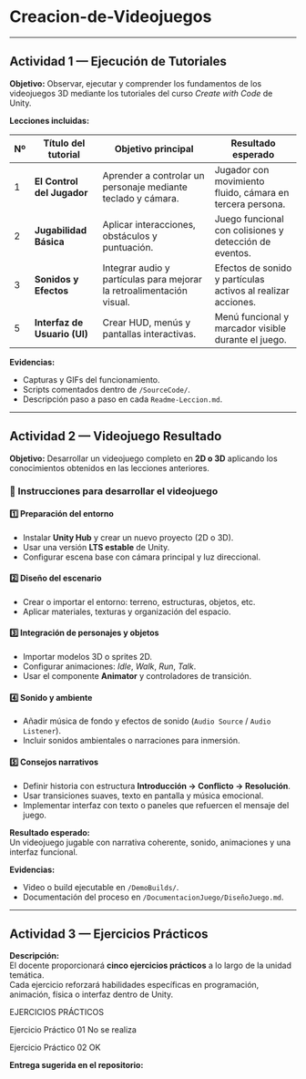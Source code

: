# Creacion-de-Videojuegos

---

## Actividad 1 — Ejecución de Tutoriales

**Objetivo:** Observar, ejecutar y comprender los fundamentos de los videojuegos 3D mediante los tutoriales del curso *Create with Code* de Unity.

**Lecciones incluidas:**

| Nº | Título del tutorial | Objetivo principal | Resultado esperado |
|----|----------------------|--------------------|--------------------|
| 1 | **El Control del Jugador** | Aprender a controlar un personaje mediante teclado y cámara. | Jugador con movimiento fluido, cámara en tercera persona. |
| 2 | **Jugabilidad Básica** | Aplicar interacciones, obstáculos y puntuación. | Juego funcional con colisiones y detección de eventos. |
| 3 | **Sonidos y Efectos** | Integrar audio y partículas para mejorar la retroalimentación visual. | Efectos de sonido y partículas activos al realizar acciones. |
| 5 | **Interfaz de Usuario (UI)** | Crear HUD, menús y pantallas interactivas. | Menú funcional y marcador visible durante el juego. |

**Evidencias:**
- Capturas y GIFs del funcionamiento.  
- Scripts comentados dentro de `/SourceCode/`.  
- Descripción paso a paso en cada `Readme-Leccion.md`.

---

## Actividad 2 — Videojuego Resultado

**Objetivo:** Desarrollar un videojuego completo en **2D o 3D** aplicando los conocimientos obtenidos en las lecciones anteriores.

### 🔧 Instrucciones para desarrollar el videojuego

#### 1️⃣ Preparación del entorno
- Instalar **Unity Hub** y crear un nuevo proyecto (2D o 3D).  
- Usar una versión **LTS estable** de Unity.  
- Configurar escena base con cámara principal y luz direccional.  

#### 2️⃣ Diseño del escenario
- Crear o importar el entorno: terreno, estructuras, objetos, etc.  
- Aplicar materiales, texturas y organización del espacio.  

#### 3️⃣ Integración de personajes y objetos
- Importar modelos 3D o sprites 2D.  
- Configurar animaciones: *Idle*, *Walk*, *Run*, *Talk*.  
- Usar el componente **Animator** y controladores de transición.  

#### 4️⃣ Sonido y ambiente
- Añadir música de fondo y efectos de sonido (`Audio Source` / `Audio Listener`).  
- Incluir sonidos ambientales o narraciones para inmersión.  

#### 5️⃣ Consejos narrativos
- Definir historia con estructura **Introducción → Conflicto → Resolución**.  
- Usar transiciones suaves, texto en pantalla y música emocional.  
- Implementar interfaz con texto o paneles que refuercen el mensaje del juego.  

**Resultado esperado:**  
Un videojuego jugable con narrativa coherente, sonido, animaciones y una interfaz funcional.  

**Evidencias:**  
- Video o build ejecutable en `/DemoBuilds/`.  
- Documentación del proceso en `/DocumentacionJuego/DiseñoJuego.md`.

---

## Actividad 3 — Ejercicios Prácticos 

**Descripción:**  
El docente proporcionará **cinco ejercicios prácticos** a lo largo de la unidad temática.  
Cada ejercicio reforzará habilidades específicas en programación, animación, física o interfaz dentro de Unity.

EJERCICIOS PRÁCTICOS

Ejercicio Práctico 01 No se realiza

Ejercicio Práctico 02 OK

**Entrega sugerida en el repositorio:**

